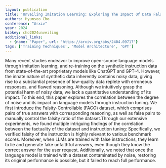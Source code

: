 ```yaml
---
layout: publication
title: 'Unveiling Imitation Learning: Exploring The Impact Of Data Falsity To Large Language Model'
authors: Hyunsoo Cho
conference: "Arxiv"
year: 2024
bibkey: cho2024unveiling
additional_links:
  - {name: "Paper", url: 'https://arxiv.org/abs/2404.09717'}
tags: ['Training Techniques', 'Model Architecture', 'GPT']
---
```

Many recent studies endeavor to improve open-source language models through
imitation learning, and re-training on the synthetic instruction data from
state-of-the-art proprietary models like ChatGPT and GPT-4. However, the innate
nature of synthetic data inherently contains noisy data, giving rise to a
substantial presence of low-quality data replete with erroneous responses, and
flawed reasoning. Although we intuitively grasp the potential harm of noisy
data, we lack a quantitative understanding of its impact. To this end, this
paper explores the correlation between the degree of noise and its impact on
language models through instruction tuning. We first introduce the
Falsity-Controllable (FACO) dataset, which comprises pairs of true answers with
corresponding reasoning, as well as false pairs to manually control the falsity
ratio of the dataset.Through our extensive experiments, we found multiple
intriguing findings of the correlation between the factuality of the dataset
and instruction tuning: Specifically, we verified falsity of the instruction is
highly relevant to various benchmark scores. Moreover, when LLMs are trained
with false instructions, they learn to lie and generate fake unfaithful
answers, even though they know the correct answer for the user request.
Additionally, we noted that once the language model is trained with a dataset
contaminated by noise, restoring its original performance is possible, but it
failed to reach full performance.
